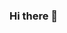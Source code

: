 ### Hi there 👋
 
<!--
**dezzirae/dezzirae** is a ✨ _special_ ✨ repository because its `README.md` (this file) appears on your GitHub profile.

Here are some ideas to get you started:

- 🔭 I’m currently working on making sure my tech students land great jobs! 
- 🌱 I’m currently learning how to find cybersecurity positions. 
- 👯 I’m looking to collaborate on filling tech roles. 
- 🤔 I’m looking for help with a ton of stuff. 
- 💬 Ask me about how to land the job of your dreams!
- 📫 How to reach me: www.careercoachdezzi.com
- 😄 Pronouns: ...she/her/hers
- ⚡ Fun fact: ...I'm a coloratura soprano who loves Broadway musicals. 
-->
